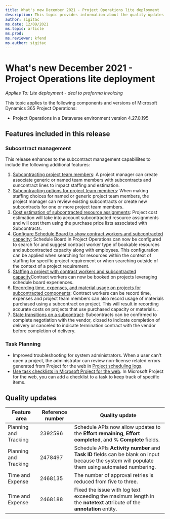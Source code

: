```yaml
---
title: What's new December 2021 - Project Operations lite deployment
description: This topic provides information about the quality updates that are available in the December 2021 release of Project Operations lite deployment.
author: sigitac
ms.date: 12/09/2021
ms.topic: article
ms.prod:
ms.reviewer: kfend 
ms.author: sigitac
---
```


# What's new December 2021 - Project Operations lite deployment

_Applies To: Lite deployment - deal to proforma invoicing_

This topic applies to the following components and versions of Microsoft Dynamics 365 Project Operations:

- Project Operations in a Dataverse environment version 4.27.0.195


## Features included in this release

### Subcontract management 

This release enhances to the subcontract management capabiliites to include the following additional features:
1. [Subcontracting project team  members](../subcontracting/subcontracting-project-team-members.md): A project manager can create associate generic or named team members with subcontracts and suncontract lines to impact staffing and estimation.
2. [Subcontracting options for project team members](../subcontracting/subcon-options.md): When making staffing choices for named or generic project team members, the project manager can review existing subcontracts or create new subcontracts for one or more project team members. 
3. [Cost estimation of subcontracted resource assignments](../subcontracting/costing-subcon-ra.md): Project cost estimation will take into account subcontracted resource assignments and will cost them using the purchase price lists associated with Subcontracts. 
4. [Configure Schedule Board to show contract workers and subcontracted capacity](../subcontracting/configure-sb-subcon.md): Schedule Board in Project Operations can now be configured to search for and suggest contract worker type of bookable resources and subcontracted capacity along with employees. This configuration can be applied when searching for resources within the context of staffing for specific project requirement or when searching outside of the context of a project requirement.
5. [Staffing a project with contract workers and subcontracted capacity](../subcontracting/staffing-cw.md)Contract workers can now be booked on projects leveraging schedule board experiences.
6. [Recording time, expenses, and material usage on projects for subcontracted components](../subcontracting/recording-subcon-actuals.md): Contract workers can be record time, expenses and project team members can also record usage of materials purchased using a subcontract on project. This will result in recording accurate costs on projects that use purchased capacity or materials. .
7. [State transitions on a subcontract](../subcontracting/subcon-states.md): Subcontracts can be confirmed to complete negotiation with the vendor, closed to indicate completion of delivery or canceled to indicate termination contract with the vendor before completion of delivery.

### Task Planning
- Improved troubleshooting for system administrators. When a user can't open a project, the administrator can review non-license related errors generated from Project for the web in [Project scheduling logs](../../project-management/schedule-api-logs.md).
- [Use task checklists in Microsoft Project for the web](https://support.microsoft.com/en-us/office/use-task-checklists-in-microsoft-project-for-the-web-c69bcf73-5c75-4ad3-9893-6d6f92360e9c). In Microsoft Project for the web, you can add a checklist to a task to keep track of specific items.

## Quality updates

| **Feature area** | **Reference number** | **Quality update** |
| --- | --- | --- |
| Planning and Tracking | 2392596 | Schedule APIs now allow updates to the **Effort remaining**, **Effort completed**, and **% Complete** fields. |
| Planning and Tracking | 2478497 | Schedule APIs **Activity number** and **Task ID** fields can be blank on input because the system will populate them using automated numbering.|
| Time and Expense | 2468135 | The number of approval retries is reduced from five to three. |
| Time and Expense | 2468188 | Fixed the issue with log text exceeding the maximum length in the **notetext** attribute of the **annotation** entity. |
